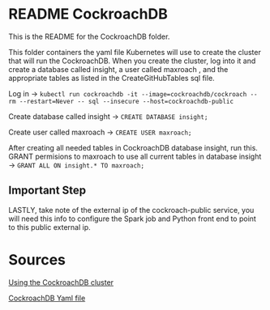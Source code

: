 # README CockroachDB
This is the README for the CockroachDB folder.

This folder containers the yaml file Kubernetes will use to create the cluster that will run the CockroachDB.
When you create the cluster, log into it and create a database called insight, a user called maxroach 
, and the appropriate tables as listed in the CreateGitHubTables sql file. 

Log in -> ```kubectl run cockroachdb -it --image=cockroachdb/cockroach --rm --restart=Never -- sql --insecure --host=cockroachdb-public```

Create database called insight -> ```CREATE DATABASE insight;```

Create user called maxroach -> ```CREATE USER maxroach;```

After creating all needed tables in CockroachDB database insight, run this. 
GRANT permisions to maxroach to use all current tables in database insight -> ```GRANT ALL ON insight.* TO maxroach;```

## Important Step
LASTLY, take note of the external ip of the cockroach-public service, you will need this info to configure 
the Spark job and Python front end to point to this public external ip. 

# Sources
[Using the CockroachDB cluster](https://www.cockroachlabs.com/blog/running-cockroachdb-on-kubernetes/)

[CockroachDB Yaml file](https://github.com/kubernetes/examples/blob/master/staging/cockroachdb/cockroachdb-statefulset.yaml)
